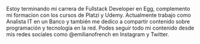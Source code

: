 Estoy terminando mi carrera de Fullstack Developer en Egg, complemento mi formacion con los cursos de Platzi y Udemy. Actualmente trabajo como Analista IT en un Banco y también me dedico a compartir contenido sobre programación y tecnología en la red. Podes seguir todo mi contenido desde mis redes sociales como @emilianofrench en Instagram y Twitter.
